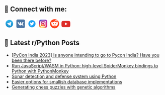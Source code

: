 ## 🔎 Connect with me:
[<img src="https://github.com/bullbesh/bullbesh/blob/main/images/Telegram.png" width="32" height="32" />](https://t.me/bullbesh)
[<img src="https://github.com/bullbesh/bullbesh/blob/main/images/VK.png" width="32" height="32" />](https://vk.com/bullbesh)
[<img src="https://github.com/bullbesh/bullbesh/blob/main/images/Twitter.png" width="32" height="32" />](https://twitter.com/bullbesh1)
[<img src="https://github.com/bullbesh/bullbesh/blob/main/images/Instagram.png" width="32" height="32" />](https://www.instagram.com/bullbesh)
[<img src="https://github.com/bullbesh/bullbesh/blob/main/images/Reddit.png" width="32" height="32" />](https://www.reddit.com/user/bullbesh)
[<img src="https://github.com/bullbesh/bullbesh/blob/main/images/YouTube.png" width="32" height="32" />](https://www.youtube.com/channel/UCtfjRs6uzgq5mfm8S06WTcg)

## 📕 Latest r/Python Posts
<!-- BLOG-POST-LIST:START -->
- [[PyCon India 2023] Is anyone intending to go to Pycon India? Have you been there before?](https://www.reddit.com/r/Python/comments/15nz58p/pycon_india_2023_is_anyone_intending_to_go_to/)
- [Run JavaScript/WASM in Python: high-level SpiderMonkey bindings to Python with PythonMonkey](https://www.reddit.com/r/Python/comments/15nwbus/run_javascriptwasm_in_python_highlevel/)
- [Sonar detection and defense system using Python](https://www.reddit.com/r/Python/comments/15nw2uw/sonar_detection_and_defense_system_using_python/)
- [Easier options for smallish database implementations](https://www.reddit.com/r/Python/comments/15nuq5k/easier_options_for_smallish_database/)
- [Generating chess puzzles with genetic algorithms](https://www.reddit.com/r/Python/comments/15ntmxc/generating_chess_puzzles_with_genetic_algorithms/)
<!-- BLOG-POST-LIST:END -->
